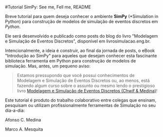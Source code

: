 #Tutorial SimPy: See me, Fell me, README


Breve tutorial para quem deseja conhecer o ambiente **SimPy** (*Simulation in Python) para construção de modelos de simulação de eventos discretos em *Python*. 

Ele será desenvolvido e publicado como posts do blog do livro "Modelagem e Simulação de Eventos Discretos", disponível em livrosimulacao.eng.br.


Intencionalmente, a ideia é construir, ao final da jornada de posts, o eBook "Introdução ao SimPy" para aqueles que desejam conhecer esta fascinante biblioteca ferramenta em Python para construção de modelos de simulação.
Mas, antes, um pequeno aviso:

> Estamos pressupondo que você possui conhecimentos de Modelagem e Simulação de Eventos Discretos ou, ao menos, está fazendo algum curso sobre o assunto ou mesmo lendo o prestigioso livro [Modelagem e Simulação de Eventos Discretos (Chwif & Medina)](http://livrosimulacao.eng.br/)!

Este tutorial é produto do trabalho colaborativo entre colegas que ensinam, pesquisam ou utilizam profissionalmente ferramentas de Simulação no seu dia-a-dia: 

Afonso C. Medina

Marco A. Mesquita

